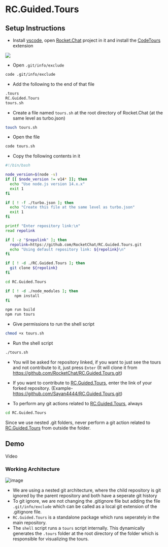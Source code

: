 # RC.Guided.Tours

##  Setup Instructions
- Install [vscode](https://code.visualstudio.com/download), open [Rocket.Chat](https://github.com/RocketChat/Rocket.Chat) project in it and install the [CodeTours](https://marketplace.visualstudio.com/items?itemName=vsls-contrib.codetour) extension


![](https://github.com/user-attachments/assets/a8357fd8-23a5-4e9e-bc99-be5ae442ed48)
- Open `.git/info/exclude`
```bash
code .git/info/exclude
```
- Add the following to the end of that file 
```bash
.tours
RC.Guided.Tours
tours.sh
```
- Create a file named `tours.sh` at the root directory of Rocket.Chat (at the same level as turbo.json)

```bash
touch tours.sh
``` 

- Open the file

```bash
code tours.sh
```
- Copy the following contents in it

```bash
#!/bin/bash

node_version=$(node -v)
if [[ $node_version != v14* ]]; then
  echo "Use node.js version 14.x.x"
  exit 1
fi

if [ ! -f ./turbo.json ]; then
  echo "Create this file at the same level as turbo.json"
  exit 1
fi

printf "Enter repository link:\n"
read repolink

if [ -z "$repolink" ]; then
  repolink=https://github.com/RocketChat/RC.Guided.Tours.git
  echo "Using default repository link: ${repolink}\n"
fi

if [ ! -d ./RC.Guided.Tours ]; then
  git clone ${repolink}
fi

cd RC.Guided.Tours

if [ ! -d ./node_modules ]; then
    npm install
fi

npm run build
npm run tours
```

- Give permissions to run the shell script
```bash
chmod +x tours.sh
```

- Run the shell script
```bash
./tours.sh
```

- You will be asked for repository linked, if you want to just see the tours and not contribute to it, just press `Enter` (It will clone it from https://github.com/RocketChat/RC.Guided.Tours.git)

- If you want to contribute to [RC.Guided.Tours](https://github.com/Sayan4444/RC.Guided.Tours), enter the link of your forked repository. (Example- https://github.com/Sayan4444/RC.Guided.Tours.git)

- To perform any git actions related to [RC.Guided.Tours](https://github.com/Sayan4444/RC.Guided.Tours), always 
```bash
cd RC.Guided.Tours
```
Since we use nested .git folders, never perform a git action related to [RC.Guided.Tours](https://github.com/Sayan4444/RC.Guided.Tours) from outside the folder. 

## Demo

Video

### Working Architecture

![image](https://github.com/user-attachments/assets/2628ecef-fb33-43bb-9ff4-9e9d1d99e206)


- We are using a nested git architecture, where the child repository is git ignored by the parent repository and both have a seperate git history
- To git ignore, we are not changing the .gitignore file but adding the file `.git/info/exclude` which can be called as a local git extension of the .gitignore file.
- `RC.Guided.Tours` is a standalone package which runs seperately in the main repository. 
- The `shell` script runs a `tours` script internally. This dynamically generates the `.tours` folder at the root directory of the folder which is responsible for visualizing the tours. 
